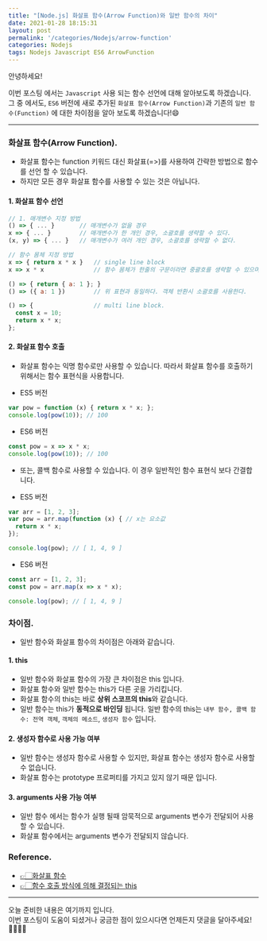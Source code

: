 ```yaml
---
title: "[Node.js] 화살표 함수(Arrow Function)와 일반 함수의 차이"
date: 2021-01-28 18:15:31
layout: post
permalink: '/categories/Nodejs/arrow-function'
categories: Nodejs
tags: Nodejs Javascript ES6 ArrowFunction
---
```


안녕하세요!

이번 포스팅 에서는 `Javascript` 사용 되는 함수 선언에 대해 알아보도록 하겠습니다.   
그 중 에서도, `ES6` 버전에 새로 추가된 `화살표 함수(Arrow Function)`과 기존의 `일반 함수(Function)` 에 대한 차이점을 알아 보도록 하겠습니다!😄 

-----


### 화살표 함수(Arrow Function).
- 화살표 함수는 function 키워드 대신 화살표(=>)를 사용하여 간략한 방법으로 함수를 선언 할 수 있습니다.
- 하지만 모든 경우 화살표 함수를 사용할 수 있는 것은 아닙니다.


#### 1. 화살표 함수 선언
```javascript
// 1. 매개변수 지정 방법
() => { ... }       // 매개변수가 없을 경우
x => { ... }        // 매개변수가 한 개인 경우, 소괄호를 생략할 수 있다.
(x, y) => { ... }   // 매개변수가 여러 개인 경우, 소괄호를 생략할 수 없다.

// 함수 몸체 지정 방법
x => { return x * x }   // single line block
x => x * x              // 함수 몸체가 한줄의 구문이라면 중괄호를 생략할 수 있으며 암묵적으로 return된다. 위 표현과 동일하다.

() => { return { a: 1 }; }
() => ({ a: 1 })        // 위 표현과 동일하다. 객체 반환시 소괄호를 사용한다.

() => {                 // multi line block.
  const x = 10;
  return x * x;
};
```


#### 2. 화살표 함수 호출
- 화살표 함수는 익명 함수로만 사용할 수 있습니다. 따라서 화살표 함수를 호출하기 위해서는 함수 표현식을 사용합니다.

- ES5 버전
```javascript
var pow = function (x) { return x * x; };
console.log(pow(10)); // 100
```

- ES6 버전
```javascript
const pow = x => x * x;
console.log(pow(10)); // 100
```

- 또는, 콜백 함수로 사용할 수 있습니다. 이 경우 일반적인 함수 표현식 보다 간결합니다.

- ES5 버전
```javascript
var arr = [1, 2, 3];
var pow = arr.map(function (x) { // x는 요소값
  return x * x;
});

console.log(pow); // [ 1, 4, 9 ]
```

- ES6 버전
```javascript
const arr = [1, 2, 3];
const pow = arr.map(x => x * x);

console.log(pow); // [ 1, 4, 9 ]
```


### 차이점.
- 일반 함수와 화살표 함수의 차이점은 아래와 같습니다.

#### 1. this
- 일반 함수와 화살표 함수의 가장 큰 차이점은 this 입니다.
- 화살표 함수와 일반 함수는 this가 다른 곳을 가리킵니다.
- 화살표 함수의 this는 바로 **상위 스코프의 this**와 같습니다. 
- 일반 함수는 this가 **동적으로 바인딩** 됩니다. 일반 함수의 this는 `내부 함수, 콜백 함수: 전역 객체`, `객체의 메소드`, `생성자 함수` 입니다.

#### 2. 생성자 함수로 사용 가능 여부
- 일반 함수는 생성자 함수로 사용할 수 있지만, 화살표 함수는 생성자 함수로 사용할 수 없습니다.
- 화살표 함수는 prototype 프로퍼티를 가지고 있지 않기 때문 입니다.

#### 3. arguments 사용 가능 여부
- 일반 함수 에서는 함수가 실행 될때 암묵적으로 arguments 변수가 전달되어 사용할 수 있습니다.
- 화살표 함수에서는 arguments 변수가 전달되지 않습니다.


### Reference.
- [👉🏻화살표 함수](https://poiemaweb.com/es6-arrow-function)
- [👉🏻함수 호출 방식에 의해 결정되는 this](https://poiemaweb.com/js-this)

-----

오늘 준비한 내용은 여기까지 입니다.  
이번 포스팅이 도움이 되셨거나 궁금한 점이 있으시다면 언제든지 댓글을 달아주세요!🙋🏻‍♀️✨    
